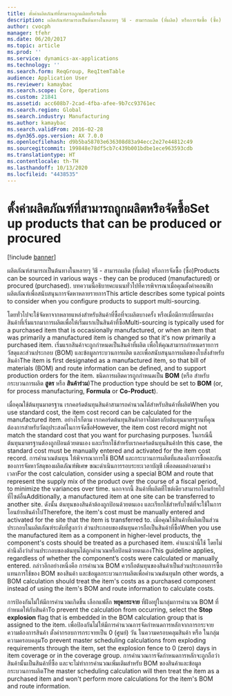 ```yaml
---
title: ตั้งค่าผลิตภัณฑ์ที่สามารถถูกผลิตหรือจัดซื้อ
description: ผลิตภัณฑ์สามารถเป็นต้นทางในหลายๆ วิธี - สามารถผลิต (ที่ผลิต) หรือการจัดซื้อ (ซื้อ) บทความนี้อธิบายคะแนนทั่วไปที่ควรพิจารณาเมื่อคุณตั้งค่าคอนฟิกผลิตภัณฑ์เพื่อสนับสนุนการจัดหาหลายรายการ
author: cvocph
manager: tfehr
ms.date: 06/20/2017
ms.topic: article
ms.prod: ''
ms.service: dynamics-ax-applications
ms.technology: ''
ms.search.form: ReqGroup, ReqItemTable
audience: Application User
ms.reviewer: kamaybac
ms.search.scope: Core, Operations
ms.custom: 21841
ms.assetid: acc608b7-2cad-4fba-afee-9b7cc93761ec
ms.search.region: Global
ms.search.industry: Manufacturing
ms.author: kamaybac
ms.search.validFrom: 2016-02-28
ms.dyn365.ops.version: AX 7.0.0
ms.openlocfilehash: d9b5ba58703e636308d83a94ecc2e27e44812c49
ms.sourcegitcommit: 199848e78df5cb7c439b001bdbe1ece963593cdb
ms.translationtype: HT
ms.contentlocale: th-TH
ms.lasthandoff: 10/13/2020
ms.locfileid: "4438535"
---
```

# <a name="set-up-products-that-can-be-produced-or-procured"></a><span data-ttu-id="5f0d2-104">ตั้งค่าผลิตภัณฑ์ที่สามารถถูกผลิตหรือจัดซื้อ</span><span class="sxs-lookup"><span data-stu-id="5f0d2-104">Set up products that can be produced or procured</span></span>

[!include [banner](../includes/banner.md)]

<span data-ttu-id="5f0d2-105">ผลิตภัณฑ์สามารถเป็นต้นทางในหลายๆ วิธี - สามารถผลิต (ที่ผลิต) หรือการจัดซื้อ (ซื้อ)</span><span class="sxs-lookup"><span data-stu-id="5f0d2-105">Products can be sourced in various ways -  they can be produced (manufactured) or procured (purchased).</span></span> <span data-ttu-id="5f0d2-106">บทความนี้อธิบายคะแนนทั่วไปที่ควรพิจารณาเมื่อคุณตั้งค่าคอนฟิกผลิตภัณฑ์เพื่อสนับสนุนการจัดหาหลายรายการ</span><span class="sxs-lookup"><span data-stu-id="5f0d2-106">This article describes some typical points to consider when you configure products to support multi-sourcing.</span></span> 

<span data-ttu-id="5f0d2-107">โดยทั่วไปจะใช้จัดหาจากหลายแหล่งสำหรับสินค้าที่ซื้อที่จะผลิตบางครั้ง หรือเมื่อมีการเปลี่ยนแปลงสินค้าที่เริ่มแรกมาการผลิตเพื่อให้เริ่มแรกเป็นสินค้าที่ซื้อ</span><span class="sxs-lookup"><span data-stu-id="5f0d2-107">Multi-sourcing is typically used for a purchased item that is occasionally manufactured, or when an item that was primarily a manufactured item is changed so that it's now primarily a purchased item.</span></span> <span data-ttu-id="5f0d2-108">เริ่มแรกสินค้าจะถูกกำหนดเป็นสินค้าที่ผลิต เพื่อให้คุณสามารถกำหนดรายการวัสดุและส่วนประกอบ (BOM) และข้อมูลกระบวนการผลิต และเพื่อสนับสนุนการผลิตของใบสั่งสำหรับสินค้า</span><span class="sxs-lookup"><span data-stu-id="5f0d2-108">The item is first designated as a manufactured item, so that bill of materials (BOM) and route information can be defined, and to support production orders for the item.</span></span> <span data-ttu-id="5f0d2-109">ชนิดการผลิตควรถูกกำหนดเป็น **BOM** (หรือ สำหรับกระบวนการผลิต **สูตร** หรือ **สินค้าร่วม**)</span><span class="sxs-lookup"><span data-stu-id="5f0d2-109">The production type should be set to **BOM** (or, for process manufacturing, **Formula** or **Co-Product**).</span></span>

<span data-ttu-id="5f0d2-110">เมื่อคุณใช้ต้นทุนมาตรฐาน เรกคอร์ดต้นทุนสินค้าสามารถคำนวณได้สำหรับสินค้าที่ผลิต</span><span class="sxs-lookup"><span data-stu-id="5f0d2-110">When you use standard cost, the item cost record can be calculated for the manufactured item.</span></span> <span data-ttu-id="5f0d2-111">อย่างไรก็ตาม เรกคอร์ดต้นทุนสินค้าอาจไม่ตรงกับต้นทุนมาตรฐานที่คุณต้องการสำหรับวัตถุประสงค์ในการจัดซื้อ</span><span class="sxs-lookup"><span data-stu-id="5f0d2-111">However, the item cost record might not match the standard cost that you want for purchasing purposes.</span></span> <span data-ttu-id="5f0d2-112">ในกรณีนี้ ต้นทุนมาตรฐานต้องถูกป้อนด้วยตนเอง และเรียกใช้สำหรับเรกคอร์ดต้นทุนสินค้า</span><span class="sxs-lookup"><span data-stu-id="5f0d2-112">In this case, the standard cost must be manually entered and activated for the item cost record.</span></span> <span data-ttu-id="5f0d2-113">การคำนวณต้นทุน ให้พิจารณาการใช้ BOM และกระบวนการผลิตที่แสดงถึงการซื้อคละกันของการจัดหาวัสดุของผลิตภัณฑ์พิเศษ ขณะดำเนินการรอบระยะเวลาบัญชี เพื่อลดผลต่างตามช่วงเวลา</span><span class="sxs-lookup"><span data-stu-id="5f0d2-113">For the cost calculation, consider using a special BOM and route that represent the supply mix of the product over the course of a fiscal period, to minimize the variances over time.</span></span> <span data-ttu-id="5f0d2-114">นอกจากนี้ สินค้าที่ผลิตที่ไซต์เดียวสามารถโอนย้ายไปที่ไซต์อื่น</span><span class="sxs-lookup"><span data-stu-id="5f0d2-114">Additionally, a manufactured item at one site can be transferred to another site.</span></span> <span data-ttu-id="5f0d2-115">ดังนั้น ต้นทุนของสินค้าต้องถูกป้อนด้วยตนเอง และเรียกใช้สำหรับไซต์ที่จะใช้ในการโอนย้ายสินค้าไป</span><span class="sxs-lookup"><span data-stu-id="5f0d2-115">Therefore, the item's cost must be manually entered and activated for the site that the item is transferred to.</span></span> <span data-ttu-id="5f0d2-116">เมื่อคุณใช้สินค้าที่ผลิตเป็นส่วนประกอบในผลิตภัณฑ์ระดับที่สูงกว่า ส่วนประกอบของต้นทุนควรถือเป็นสินค้าที่ซื้อ</span><span class="sxs-lookup"><span data-stu-id="5f0d2-116">When you use the manufactured item as a component in higher-level products, the component's costs should be treated as a purchased item.</span></span> <span data-ttu-id="5f0d2-117">คำแนะนำนี้ใช้ โดยไม่คำนึงถึงว่าส่วนประกอบของต้นทุนได้ถูกคำนวณหรือป้อนด้วยตนเอง</span><span class="sxs-lookup"><span data-stu-id="5f0d2-117">This guideline applies, regardless of whether the component’s costs were calculated or manually entered.</span></span> <span data-ttu-id="5f0d2-118">กล่าวอีกอย่างหนึ่งคือ การคำนวณ BOM ควรถือต้นทุนของสินค้าเป็นส่วนประกอบการซื้อแทนการใช้ของ BOM ของสินค้า และข้อมูลกระบวนการผลิตเพื่อคำนวณต้นทุน</span><span class="sxs-lookup"><span data-stu-id="5f0d2-118">In other words, a BOM calculation should treat the item's costs as a purchased component instead of using the item's BOM and route information to calculate costs.</span></span> 

<span data-ttu-id="5f0d2-119">การป้องกันไม่ให้มีการคำนวณเกิดขึ้น เลือกแฟล็ก **หยุดกระจาย** ที่ฝังอยู่ในกลุ่มการคำนวณ BOM ที่กำหนดให้กับสินค้า</span><span class="sxs-lookup"><span data-stu-id="5f0d2-119">To prevent the calculation from occurring, select the **Stop explosion** flag that is embedded in the BOM calculation group that is assigned to the item.</span></span> <span data-ttu-id="5f0d2-120">เพื่อป้องกันไม่ให้มีการคำนวณการจัดกำหนดการหลักจากการกระจายความต้องการสินค้า ตั้งค่ากรอบการกระจายเป็น 0 (ศูนย์) วัน ในความครอบคลุมสินค้า หรือ ในกลุ่มความครอบคลุม</span><span class="sxs-lookup"><span data-stu-id="5f0d2-120">To prevent master scheduling calculations from exploding requirements through the item, set the explosion fence to 0 (zero) days in item coverage or in the coverage group.</span></span> <span data-ttu-id="5f0d2-121">การคำนวณการจัดกำหนดการหลักจะถูกถือว่าสินค้านั้นเป็นสินค้าที่ซื้อ และจะไม่ทำการคำนวณเพิ่มเติมสำหรับ BOM ของสินค้าและข้อมูลกระบวนการผลิต</span><span class="sxs-lookup"><span data-stu-id="5f0d2-121">The master scheduling calculation will then treat the item as a purchased item and won't perform more calculations for the item's BOM and route information.</span></span>





